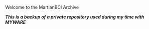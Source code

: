 Welcome to the MartianBCI Archive

__*This is a backup of a private repository used during my time with MYWARE*__
